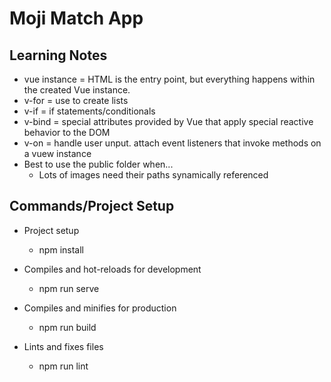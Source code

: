 # Moji Match App


## Learning Notes

- vue instance = HTML is the entry point, but everything happens within the created Vue instance.
- v-for = use to create lists
- v-if = if statements/conditionals
- v-bind = special attributes provided by Vue that apply special reactive behavior to the DOM
- v-on = handle user unput. attach event listeners that invoke methods on a vuew instance
- Best to use the public folder when...
    - Lots of images need their paths synamically referenced



## Commands/Project Setup 
- Project setup
    - npm install

- Compiles and hot-reloads for development
    - npm run serve

- Compiles and minifies for production
    - npm run build

- Lints and fixes files
    - npm run lint
